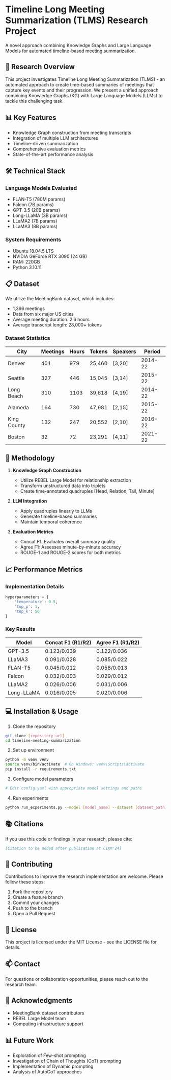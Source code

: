 # Timeline Long Meeting Summarization (TLMS) Research Project

A novel approach combining Knowledge Graphs and Large Language Models for automated timeline-based meeting summarization.

## 🎯 Research Overview

This project investigates Timeline Long Meeting Summarization (TLMS) - an automated approach to create time-based summaries of meetings that capture key events and their progression. We present a unified approach combining Knowledge Graphs (KG) with Large Language Models (LLMs) to tackle this challenging task.

## 📊 Key Features

- Knowledge Graph construction from meeting transcripts
- Integration of multiple LLM architectures
- Timeline-driven summarization
- Comprehensive evaluation metrics
- State-of-the-art performance analysis

## 🛠️ Technical Stack

### Language Models Evaluated
- FLAN-T5 (780M params)
- Falcon (7B params)
- GPT-3.5 (20B params)
- Long-LLaMA (3B params)
- LLaMA2 (7B params)
- LLaMA3 (8B params)

### System Requirements
- Ubuntu 18.04.5 LTS
- NVIDIA GeForce RTX 3090 (24 GB)
- RAM: 220GB
- Python 3.10.11

## 📋 Dataset

We utilize the MeetingBank dataset, which includes:
- 1,366 meetings
- Data from six major US cities
- Average meeting duration: 2.6 hours
- Average transcript length: 28,000+ tokens

### Dataset Statistics
| City | Meetings | Hours | Tokens | Speakers | Period |
|------|----------|--------|---------|-----------|---------|
| Denver | 401 | 979 | 25,460 | [3,20] | 2014-22 |
| Seattle | 327 | 446 | 15,045 | [3,14] | 2015-22 |
| Long Beach | 310 | 1103 | 39,618 | [4,19] | 2014-22 |
| Alameda | 164 | 730 | 47,981 | [2,15] | 2015-22 |
| King County | 132 | 247 | 20,552 | [2,10] | 2016-22 |
| Boston | 32 | 72 | 23,291 | [4,11] | 2021-22 |

## 🚀 Methodology

1. **Knowledge Graph Construction**
   - Utilize REBEL Large Model for relationship extraction
   - Transform unstructured data into triplets
   - Create time-annotated quadruples [Head, Relation, Tail, Minute]

2. **LLM Integration**
   - Apply quadruples linearly to LLMs
   - Generate timeline-based summaries
   - Maintain temporal coherence

3. **Evaluation Metrics**
   - Concat F1: Evaluates overall summary quality
   - Agree F1: Assesses minute-by-minute accuracy
   - ROUGE-1 and ROUGE-2 scores for both metrics

## 📈 Performance Metrics

### Implementation Details
```python
hyperparameters = {
    'temperature': 0.5,
    'top_p': 1,
    'top_k': 50
}
```

### Key Results
| Model | Concat F1 (R1/R2) | Agree F1 (R1/R2) |
|-------|-------------------|------------------|
| GPT-3.5 | 0.123/0.039 | 0.122/0.036 |
| LLaMA3 | 0.091/0.028 | 0.085/0.022 |
| FLAN-T5 | 0.045/0.012 | 0.058/0.013 |
| Falcon | 0.032/0.003 | 0.029/0.012 |
| LLaMA2 | 0.026/0.006 | 0.031/0.006 |
| Long-LLaMA | 0.016/0.005 | 0.020/0.006 |

## 💻 Installation & Usage

1. Clone the repository
```bash
git clone [repository-url]
cd timeline-meeting-summarization
```

2. Set up environment
```bash
python -m venv venv
source venv/bin/activate  # On Windows: venv\Scripts\activate
pip install -r requirements.txt
```

3. Configure model parameters
```bash
# Edit config.yaml with appropriate model settings and paths
```

4. Run experiments
```bash
python run_experiments.py --model [model_name] --dataset [dataset_path]
```

## 📚 Citations

If you use this code or findings in your research, please cite:
```bibtex
[Citation to be added after publication at CIKM'24]
```

## 🤝 Contributing

Contributions to improve the research implementation are welcome. Please follow these steps:
1. Fork the repository
2. Create a feature branch
3. Commit your changes
4. Push to the branch
5. Open a Pull Request

## 📝 License

This project is licensed under the MIT License - see the LICENSE file for details.

## 📫 Contact

For questions or collaboration opportunities, please reach out to the research team.

## 🙏 Acknowledgments

- MeetingBank dataset contributors
- REBEL Large Model team
- Computing infrastructure support

## 📊 Future Work

- Exploration of Few-shot prompting
- Investigation of Chain of Thoughts (CoT) prompting
- Implementation of Dynamic prompting
- Analysis of AutoCoT approaches
